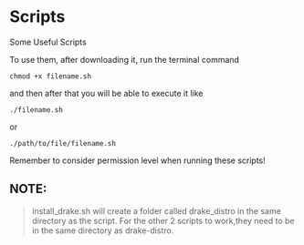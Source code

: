 # Scripts
Some Useful Scripts

To use them, after downloading it, run the terminal command
```
chmod +x filename.sh
```

and then after that you will be able to execute it like 
```
./filename.sh
```
or
```
./path/to/file/filename.sh
```

Remember to consider permission level when running these scripts!

## NOTE: 
> install_drake.sh will create a folder called drake_distro in the same directory as the script. For the other 2 scripts to work,they need to be in the same directory as drake-distro.
